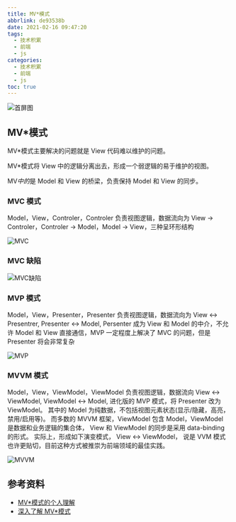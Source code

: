 ```yaml
---
title: MV*模式
abbrlink: de93538b
date: 2021-02-16 09:47:20
tags:
  - 技术积累
  - 前端
  - js
categories:
  - 技术积累
  - 前端
  - js
toc: true
---
```


![首屏图](https://z3.ax1x.com/2021/03/15/6BreZF.jpg)

<!-- more -->

## MV\*模式

MV\*模式主要解决的问题就是 View 代码难以维护的问题。

MV\*模式将 View 中的逻辑分离出去，形成一个弱逻辑的易于维护的视图。

MV*中的*是 Model 和 View 的桥梁，负责保持 Model 和 View 的同步。

### MVC 模式

Model，View，Controler，Controler 负责视图逻辑，数据流向为 View -> Controler，Controler -> Model，Model -> View，三种呈环形结构

![MVC](https://z3.ax1x.com/2021/03/15/6BDy59.png)

### MVC 缺陷

![MVC缺陷](https://z3.ax1x.com/2021/03/15/6BD4bD.png)

### MVP 模式

Model，View，Presenter，Presenter 负责视图逻辑，数据流向为 View <-> Presentrer, Presenter <-> Model, Persenter 成为 View 和 Model 的中介，不允许 Model 和 View 直接通信，MVP 一定程度上解决了 MVC 的问题，但是 Presenter 将会非常复杂

![MVP](https://z3.ax1x.com/2021/03/15/6BDT5d.png)

### MVVM 模式

Model，View，ViewModel，ViewModel 负责视图逻辑，数据流向 View <-> ViewModel, ViewModel <-> Model, 进化版的 MVP 模式，将 Presenter 改为 ViewModel。
其中的 Model 为纯数据，不包括视图元素状态(显示/隐藏，高亮，禁用/启用等)。
而多数的 MVVM 框架，ViewModel 包含 Model，ViewModel 是数据和业务逻辑的集合体，
View 和 ViewModel 的同步是采用 data-binding 的形式。
实际上，形成如下演变模式， View <-> ViewModel，
说是 VVM 模式也许更贴切，目前这种方式被推崇为前端领域的最佳实践。

![MVVM](https://z3.ax1x.com/2021/03/15/6BDjr8.png)

## 参考资料

- [MV\*模式的个人理解](https://www.cnblogs.com/mengff/p/5964902.html)
- [深入了解 MV\*模式](https://www.jianshu.com/p/6250177941f2)

